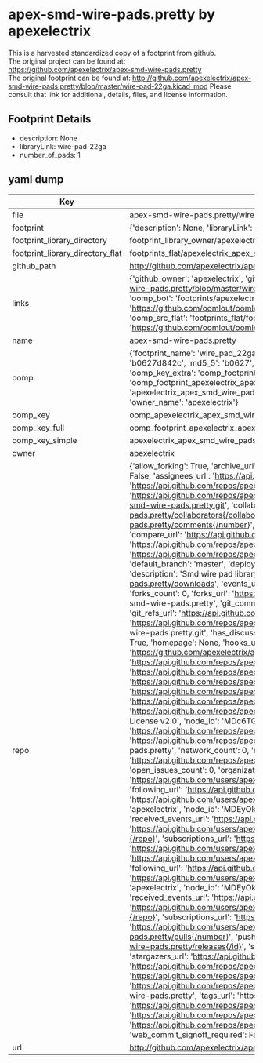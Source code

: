 # apex-smd-wire-pads.pretty by apexelectrix  
This is a harvested standardized copy of a footprint from github.  
The original project can be found at:  
https://github.com/apexelectrix/apex-smd-wire-pads.pretty  
The original footprint can be found at:
http://github.com/apexelectrix/apex-smd-wire-pads.pretty/blob/master/wire-pad-22ga.kicad_mod
Please consult that link for additional, details, files, and license information.  
## Footprint Details
* description: None  
* libraryLink: wire-pad-22ga  
* number_of_pads: 1  
## yaml dump  
| Key | Value |  
| --- | --- |  
| file | apex-smd-wire-pads.pretty/wire-pad-22ga.kicad_mod |  
| footprint | {'description': None, 'libraryLink': 'wire-pad-22ga', 'number_of_pads': 1} |  
| footprint_library_directory | footprint_library_owner/apexelectrix_apex-smd-wire-pads.pretty |  
| footprint_library_directory_flat | footprints_flat/apexelectrix_apex_smd_wire_pads_wire_pad_22ga/working |  
| github_path | http://github.com/apexelectrix/apex-smd-wire-pads.pretty/blob/master/wire-pad-22ga.kicad_mod |  
| links | {'github_owner': 'apexelectrix', 'github_repo_name': 'apex-smd-wire-pads.pretty', 'github_src': 'http://github.com/apexelectrix/apex-smd-wire-pads.pretty/blob/master/wire-pad-22ga.kicad_mod', 'github_src_repo': 'https://github.com/apexelectrix/apex-smd-wire-pads.pretty', 'oomp_bot': 'footprints/apexelectrix_apex_smd_wire_pads_wire_pad_22ga/working', 'oomp_bot_github': 'https://github.com/oomlout/oomlout_oomp_footprint_bot/tree/main/footprints/apexelectrix_apex_smd_wire_pads_wire_pad_22ga/working', 'oomp_src_flat': 'footprints_flat/footprints_flat/apexelectrix_apex_smd_wire_pads_wire_pad_22ga/working', 'oomp_src_flat_github': 'https://github.com/oomlout/oomlout_oomp_footprint_src/tree/main/footprints_flat/apexelectrix_apex_smd_wire_pads_wire_pad_22ga/working'} |  
| name | apex-smd-wire-pads.pretty |  
| oomp | {'footprint_name': 'wire_pad_22ga', 'library_name': 'apex_smd_wire_pads', 'md5': 'b0627d842ccb16af39aae553fcf354b6', 'md5_10': 'b0627d842c', 'md5_5': 'b0627', 'md5_6': 'b0627d', 'oomp_key': 'oomp_apexelectrix_apex_smd_wire_pads_wire_pad_22ga', 'oomp_key_extra': 'oomp_footprint_apexelectrix_apex_smd_wire_pads_wire_pad_22ga', 'oomp_key_full': 'oomp_footprint_apexelectrix_apex_smd_wire_pads_wire_pad_22ga_b0627d', 'oomp_key_simple': 'apexelectrix_apex_smd_wire_pads_wire_pad_22ga', 'original_filename': 'apex-smd-wire-pads.pretty/wire-pad-22ga.kicad_mod', 'owner_name': 'apexelectrix'} |  
| oomp_key | oomp_apexelectrix_apex_smd_wire_pads_wire_pad_22ga |  
| oomp_key_full | oomp_footprint_apexelectrix_apex_smd_wire_pads_wire_pad_22ga |  
| oomp_key_simple | apexelectrix_apex_smd_wire_pads_wire_pad_22ga |  
| owner | apexelectrix |  
| repo | {'allow_forking': True, 'archive_url': 'https://api.github.com/repos/apexelectrix/apex-smd-wire-pads.pretty/{archive_format}{/ref}', 'archived': False, 'assignees_url': 'https://api.github.com/repos/apexelectrix/apex-smd-wire-pads.pretty/assignees{/user}', 'blobs_url': 'https://api.github.com/repos/apexelectrix/apex-smd-wire-pads.pretty/git/blobs{/sha}', 'branches_url': 'https://api.github.com/repos/apexelectrix/apex-smd-wire-pads.pretty/branches{/branch}', 'clone_url': 'https://github.com/apexelectrix/apex-smd-wire-pads.pretty.git', 'collaborators_url': 'https://api.github.com/repos/apexelectrix/apex-smd-wire-pads.pretty/collaborators{/collaborator}', 'comments_url': 'https://api.github.com/repos/apexelectrix/apex-smd-wire-pads.pretty/comments{/number}', 'commits_url': 'https://api.github.com/repos/apexelectrix/apex-smd-wire-pads.pretty/commits{/sha}', 'compare_url': 'https://api.github.com/repos/apexelectrix/apex-smd-wire-pads.pretty/compare/{base}...{head}', 'contents_url': 'https://api.github.com/repos/apexelectrix/apex-smd-wire-pads.pretty/contents/{+path}', 'contributors_url': 'https://api.github.com/repos/apexelectrix/apex-smd-wire-pads.pretty/contributors', 'created_at': '2015-08-04T19:21:30Z', 'default_branch': 'master', 'deployments_url': 'https://api.github.com/repos/apexelectrix/apex-smd-wire-pads.pretty/deployments', 'description': 'Smd wire pad library for Kicad', 'disabled': False, 'downloads_url': 'https://api.github.com/repos/apexelectrix/apex-smd-wire-pads.pretty/downloads', 'events_url': 'https://api.github.com/repos/apexelectrix/apex-smd-wire-pads.pretty/events', 'fork': False, 'forks': 0, 'forks_count': 0, 'forks_url': 'https://api.github.com/repos/apexelectrix/apex-smd-wire-pads.pretty/forks', 'full_name': 'apexelectrix/apex-smd-wire-pads.pretty', 'git_commits_url': 'https://api.github.com/repos/apexelectrix/apex-smd-wire-pads.pretty/git/commits{/sha}', 'git_refs_url': 'https://api.github.com/repos/apexelectrix/apex-smd-wire-pads.pretty/git/refs{/sha}', 'git_tags_url': 'https://api.github.com/repos/apexelectrix/apex-smd-wire-pads.pretty/git/tags{/sha}', 'git_url': 'git://github.com/apexelectrix/apex-smd-wire-pads.pretty.git', 'has_discussions': False, 'has_downloads': True, 'has_issues': True, 'has_pages': False, 'has_projects': True, 'has_wiki': True, 'homepage': None, 'hooks_url': 'https://api.github.com/repos/apexelectrix/apex-smd-wire-pads.pretty/hooks', 'html_url': 'https://github.com/apexelectrix/apex-smd-wire-pads.pretty', 'id': 40204598, 'is_template': False, 'issue_comment_url': 'https://api.github.com/repos/apexelectrix/apex-smd-wire-pads.pretty/issues/comments{/number}', 'issue_events_url': 'https://api.github.com/repos/apexelectrix/apex-smd-wire-pads.pretty/issues/events{/number}', 'issues_url': 'https://api.github.com/repos/apexelectrix/apex-smd-wire-pads.pretty/issues{/number}', 'keys_url': 'https://api.github.com/repos/apexelectrix/apex-smd-wire-pads.pretty/keys{/key_id}', 'labels_url': 'https://api.github.com/repos/apexelectrix/apex-smd-wire-pads.pretty/labels{/name}', 'language': None, 'languages_url': 'https://api.github.com/repos/apexelectrix/apex-smd-wire-pads.pretty/languages', 'license': {'key': 'gpl-2.0', 'name': 'GNU General Public License v2.0', 'node_id': 'MDc6TGljZW5zZTg=', 'spdx_id': 'GPL-2.0', 'url': 'https://api.github.com/licenses/gpl-2.0'}, 'merges_url': 'https://api.github.com/repos/apexelectrix/apex-smd-wire-pads.pretty/merges', 'milestones_url': 'https://api.github.com/repos/apexelectrix/apex-smd-wire-pads.pretty/milestones{/number}', 'mirror_url': None, 'name': 'apex-smd-wire-pads.pretty', 'network_count': 0, 'node_id': 'MDEwOlJlcG9zaXRvcnk0MDIwNDU5OA==', 'notifications_url': 'https://api.github.com/repos/apexelectrix/apex-smd-wire-pads.pretty/notifications{?since,all,participating}', 'open_issues': 0, 'open_issues_count': 0, 'organization': {'avatar_url': 'https://avatars.githubusercontent.com/u/6211642?v=4', 'events_url': 'https://api.github.com/users/apexelectrix/events{/privacy}', 'followers_url': 'https://api.github.com/users/apexelectrix/followers', 'following_url': 'https://api.github.com/users/apexelectrix/following{/other_user}', 'gists_url': 'https://api.github.com/users/apexelectrix/gists{/gist_id}', 'gravatar_id': '', 'html_url': 'https://github.com/apexelectrix', 'id': 6211642, 'login': 'apexelectrix', 'node_id': 'MDEyOk9yZ2FuaXphdGlvbjYyMTE2NDI=', 'organizations_url': 'https://api.github.com/users/apexelectrix/orgs', 'received_events_url': 'https://api.github.com/users/apexelectrix/received_events', 'repos_url': 'https://api.github.com/users/apexelectrix/repos', 'site_admin': False, 'starred_url': 'https://api.github.com/users/apexelectrix/starred{/owner}{/repo}', 'subscriptions_url': 'https://api.github.com/users/apexelectrix/subscriptions', 'type': 'Organization', 'url': 'https://api.github.com/users/apexelectrix'}, 'owner': {'avatar_url': 'https://avatars.githubusercontent.com/u/6211642?v=4', 'events_url': 'https://api.github.com/users/apexelectrix/events{/privacy}', 'followers_url': 'https://api.github.com/users/apexelectrix/followers', 'following_url': 'https://api.github.com/users/apexelectrix/following{/other_user}', 'gists_url': 'https://api.github.com/users/apexelectrix/gists{/gist_id}', 'gravatar_id': '', 'html_url': 'https://github.com/apexelectrix', 'id': 6211642, 'login': 'apexelectrix', 'node_id': 'MDEyOk9yZ2FuaXphdGlvbjYyMTE2NDI=', 'organizations_url': 'https://api.github.com/users/apexelectrix/orgs', 'received_events_url': 'https://api.github.com/users/apexelectrix/received_events', 'repos_url': 'https://api.github.com/users/apexelectrix/repos', 'site_admin': False, 'starred_url': 'https://api.github.com/users/apexelectrix/starred{/owner}{/repo}', 'subscriptions_url': 'https://api.github.com/users/apexelectrix/subscriptions', 'type': 'Organization', 'url': 'https://api.github.com/users/apexelectrix'}, 'private': False, 'pulls_url': 'https://api.github.com/repos/apexelectrix/apex-smd-wire-pads.pretty/pulls{/number}', 'pushed_at': '2015-08-06T21:07:33Z', 'releases_url': 'https://api.github.com/repos/apexelectrix/apex-smd-wire-pads.pretty/releases{/id}', 'size': 116, 'ssh_url': 'git@github.com:apexelectrix/apex-smd-wire-pads.pretty.git', 'stargazers_count': 0, 'stargazers_url': 'https://api.github.com/repos/apexelectrix/apex-smd-wire-pads.pretty/stargazers', 'statuses_url': 'https://api.github.com/repos/apexelectrix/apex-smd-wire-pads.pretty/statuses/{sha}', 'subscribers_count': 2, 'subscribers_url': 'https://api.github.com/repos/apexelectrix/apex-smd-wire-pads.pretty/subscribers', 'subscription_url': 'https://api.github.com/repos/apexelectrix/apex-smd-wire-pads.pretty/subscription', 'svn_url': 'https://github.com/apexelectrix/apex-smd-wire-pads.pretty', 'tags_url': 'https://api.github.com/repos/apexelectrix/apex-smd-wire-pads.pretty/tags', 'teams_url': 'https://api.github.com/repos/apexelectrix/apex-smd-wire-pads.pretty/teams', 'temp_clone_token': None, 'topics': [], 'trees_url': 'https://api.github.com/repos/apexelectrix/apex-smd-wire-pads.pretty/git/trees{/sha}', 'updated_at': '2015-08-04T19:21:30Z', 'url': 'https://api.github.com/repos/apexelectrix/apex-smd-wire-pads.pretty', 'visibility': 'public', 'watchers': 0, 'watchers_count': 0, 'web_commit_signoff_required': False} |  
| url | http://github.com/apexelectrix/apex-smd-wire-pads.pretty |  

